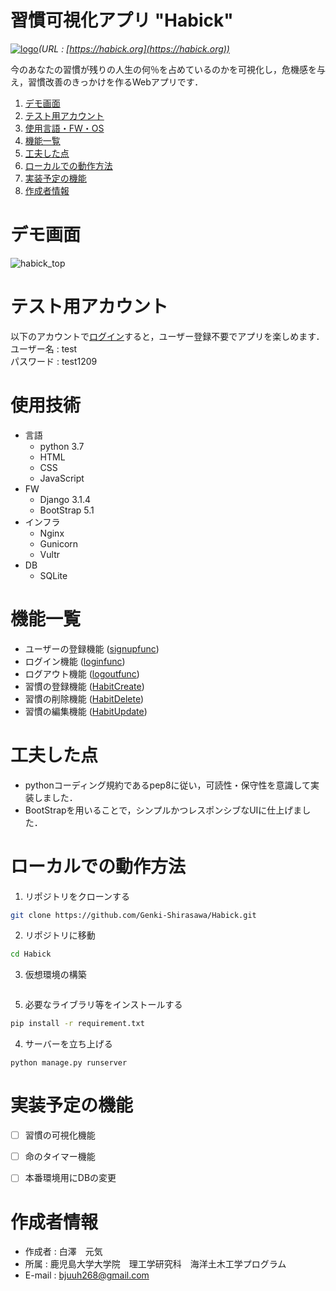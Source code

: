 # 習慣可視化アプリ "Habick"
[![logo](https://user-images.githubusercontent.com/74233278/145626939-e65973b2-8396-486b-bb88-05560f48c686.png)](https://habick.org)*(URL : [https://habick.org](https://habick.org))*

今のあなたの習慣が残りの人生の何％を占めているのかを可視化し，危機感を与え，習慣改善のきっかけを作るWebアプリです．  


1. [デモ画面](https://github.com/Genki-Shirasawa/Habick#%E3%83%87%E3%83%A2%E7%94%BB%E9%9D%A2)
2. [テスト用アカウント](https://github.com/Genki-Shirasawa/Habick#%E3%83%86%E3%82%B9%E3%83%88%E7%94%A8%E3%82%A2%E3%82%AB%E3%82%A6%E3%83%B3%E3%83%88)
3. [使用言語・FW・OS](https://github.com/Genki-Shirasawa/Habick#%E4%BD%BF%E7%94%A8%E8%A8%80%E8%AA%9Efwos)
4. [機能一覧](https://github.com/Genki-Shirasawa/Habick#%E6%A9%9F%E8%83%BD%E4%B8%80%E8%A6%A7)
5. [工夫した点](https://github.com/Genki-Shirasawa/Habick#%E5%B7%A5%E5%A4%AB%E3%81%97%E3%81%9F%E7%82%B9)
6. [ローカルでの動作方法](https://github.com/Genki-Shirasawa/Habick#%E3%83%AD%E3%83%BC%E3%82%AB%E3%83%AB%E3%81%A7%E3%81%AE%E5%8B%95%E4%BD%9C%E6%96%B9%E6%B3%95)
7. [実装予定の機能](https://github.com/Genki-Shirasawa/Habick#%E5%AE%9F%E8%A3%85%E4%BA%88%E5%AE%9A%E3%81%AE%E6%A9%9F%E8%83%BD)
8. [作成者情報](https://github.com/Genki-Shirasawa/Habick#%E4%BD%9C%E6%88%90%E8%80%85%E6%83%85%E5%A0%B1)


# デモ画面

![habick_top](https://user-images.githubusercontent.com/74233278/145671890-a854f189-a655-4d4b-80f7-2500672fd7cd.png)  


# テスト用アカウント

以下のアカウントで[ログイン](https://habick.org/login/)すると，ユーザー登録不要でアプリを楽しめます．  
ユーザー名 : test  
パスワード : test1209


# 使用技術
- 言語
  - python 3.7
  - HTML
  - CSS
  - JavaScript
- FW
  - Django 3.1.4
  - BootStrap 5.1
- インフラ
  - Nginx
  - Gunicorn
  - Vultr
- DB
  - SQLite


# 機能一覧

- ユーザーの登録機能 ([signupfunc](https://github.com/Genki-Shirasawa/Habick/blob/1556bcbc95a96defed766292e7d1edc9278ad41b/habitapp/views.py#L16))
- ログイン機能 ([loginfunc](https://github.com/Genki-Shirasawa/Habick/blob/1556bcbc95a96defed766292e7d1edc9278ad41b/habitapp/views.py#L32))
- ログアウト機能 ([logoutfunc](https://github.com/Genki-Shirasawa/Habick/blob/1556bcbc95a96defed766292e7d1edc9278ad41b/habitapp/views.py#L51))
- 習慣の登録機能 ([HabitCreate](https://github.com/Genki-Shirasawa/Habick/blob/1556bcbc95a96defed766292e7d1edc9278ad41b/habitapp/views.py#L73))
- 習慣の削除機能 ([HabitDelete](https://github.com/Genki-Shirasawa/Habick/blob/1556bcbc95a96defed766292e7d1edc9278ad41b/habitapp/views.py#L87))
- 習慣の編集機能 ([HabitUpdate](https://github.com/Genki-Shirasawa/Habick/blob/1556bcbc95a96defed766292e7d1edc9278ad41b/habitapp/views.py#L93))


# 工夫した点

- pythonコーディング規約であるpep8に従い，可読性・保守性を意識して実装しました．
- BootStrapを用いることで，シンプルかつレスポンシブなUIに仕上げました．


# ローカルでの動作方法

1. リポジトリをクローンする
```bash
git clone https://github.com/Genki-Shirasawa/Habick.git
```
2. リポジトリに移動
```bash
cd Habick
```
3. 仮想環境の構築
```bash

```
5. 必要なライブラリ等をインストールする
```bash
pip install -r requirement.txt
```
4. サーバーを立ち上げる
```
python manage.py runserver
```


# 実装予定の機能

- [ ] 習慣の可視化機能
- [ ] 命のタイマー機能
- [ ] 本番環境用にDBの変更


# 作成者情報

- 作成者 : 白澤　元気
- 所属 : 鹿児島大学大学院　理工学研究科　海洋土木工学プログラム
- E-mail : bjuuh268@gmail.com
